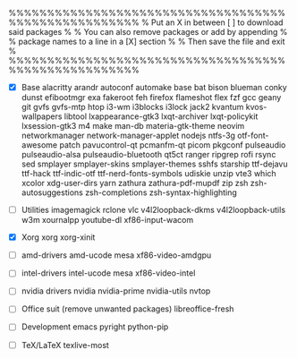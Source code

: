 %%%%%%%%%%%%%%%%%%%%%%%%%%%%%%%%%%%%%%%%%%%%%%%%%%%%%
% Put an X in between [ ] to download said packages %
% You can also remove packages or add by appending  %
%    package names to a line in a [X] section       %
%         Then save the file and exit               %
%%%%%%%%%%%%%%%%%%%%%%%%%%%%%%%%%%%%%%%%%%%%%%%%%%%%%

- [X] Base
alacritty arandr autoconf automake base bat bison blueman conky dunst efibootmgr exa fakeroot feh firefox flameshot flex fzf gcc geany git gvfs gvfs-mtp htop i3-wm i3blocks i3lock jack2 kvantum kvos-wallpapers libtool lxappearance-gtk3 lxqt-archiver lxqt-policykit lxsession-gtk3 m4 make man-db materia-gtk-theme neovim networkmanager network-manager-applet nodejs ntfs-3g otf-font-awesome patch pavucontrol-qt pcmanfm-qt picom pkgconf pulseaudio pulseaudio-alsa pulseaudio-bluetooth qt5ct ranger ripgrep rofi rsync sed smplayer smplayer-skins smplayer-themes sshfs starship ttf-dejavu ttf-hack ttf-indic-otf ttf-nerd-fonts-symbols udiskie unzip vte3 which xcolor xdg-user-dirs yarn zathura zathura-pdf-mupdf zip zsh zsh-autosuggestions zsh-completions zsh-syntax-highlighting

- [ ] Utilities
imagemagick rclone vlc v4l2loopback-dkms v4l2loopback-utils w3m xournalpp youtube-dl xf86-input-wacom

- [X] Xorg
xorg xorg-xinit

- [ ] amd-drivers
amd-ucode mesa xf86-video-amdgpu

- [ ] intel-drivers
intel-ucode mesa xf86-video-intel

- [ ] nvidia drivers
nvidia nvidia-prime nvidia-utils nvtop

- [ ] Office suit (remove unwanted packages)
libreoffice-fresh

- [ ] Development
emacs pyright python-pip

- [ ] TeX/LaTeX
texlive-most
